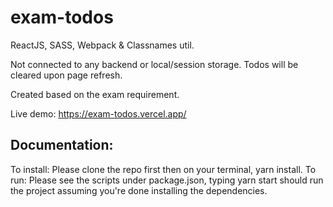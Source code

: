 # exam-todos
ReactJS, SASS, Webpack &amp; Classnames util.

Not connected to any backend or local/session storage.
Todos will be cleared upon page refresh.

Created based on the exam requirement.

Live demo: https://exam-todos.vercel.app/

## Documentation:

To install: Please clone the repo first then on your terminal, yarn install.
To run: Please see the scripts under package.json, typing yarn start should run the project assuming you're done installing the dependencies.
